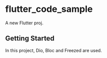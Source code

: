 # flutter_code_sample

A new Flutter proj.

## Getting Started

In this project, Dio, Bloc and Freezed are used.



